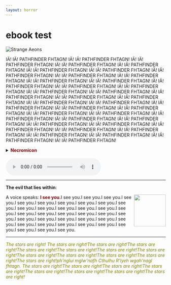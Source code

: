 ```yaml
---
layout: horror
---
```



# ebook test


<img src="https://i.imgur.com/MFcQvxo.png?1" alt="Strange Aeons">

IÄ! IÄ! PATHFINDER FHTAGN! IÄ! IÄ! PATHFINDER FHTAGN! IÄ! IÄ! PATHFINDER FHTAGN! IÄ! IÄ! PATHFINDER FHTAGN! IÄ! IÄ! PATHFINDER FHTAGN! IÄ! IÄ! PATHFINDER FHTAGN! IÄ! IÄ! PATHFINDER FHTAGN! IÄ! IÄ! PATHFINDER FHTAGN! IÄ! IÄ! PATHFINDER FHTAGN! IÄ! IÄ! PATHFINDER FHTAGN! IÄ! IÄ! PATHFINDER FHTAGN! IÄ! IÄ! PATHFINDER FHTAGN! IÄ! IÄ! PATHFINDER FHTAGN! IÄ! IÄ! PATHFINDER FHTAGN! IÄ! IÄ! PATHFINDER FHTAGN! IÄ! IÄ! PATHFINDER FHTAGN! IÄ! IÄ! PATHFINDER FHTAGN! IÄ! IÄ! PATHFINDER FHTAGN! IÄ! IÄ! PATHFINDER FHTAGN! IÄ! IÄ! PATHFINDER FHTAGN! IÄ! IÄ! PATHFINDER FHTAGN! IÄ! IÄ! PATHFINDER FHTAGN! IÄ! IÄ! PATHFINDER FHTAGN! IÄ! IÄ! PATHFINDER FHTAGN! IÄ! IÄ! PATHFINDER FHTAGN! IÄ! IÄ! PATHFINDER FHTAGN! IÄ! IÄ! PATHFINDER FHTAGN! IÄ! IÄ! PATHFINDER FHTAGN! IÄ! IÄ! PATHFINDER FHTAGN! IÄ! IÄ! PATHFINDER FHTAGN! IÄ! IÄ! PATHFINDER FHTAGN! IÄ! IÄ! PATHFINDER FHTAGN! IÄ! IÄ! PATHFINDER FHTAGN! IÄ! IÄ! PATHFINDER FHTAGN! IÄ! IÄ! PATHFINDER FHTAGN! IÄ! IÄ! PATHFINDER FHTAGN! IÄ! IÄ! PATHFINDER FHTAGN! IÄ! IÄ! PATHFINDER FHTAGN! IÄ! IÄ! PATHFINDER FHTAGN!
<br>
<details>
  <summary><font color="maroon"><b>Necromicon</b></font></summary>
  <p align="center">
  <img width="250" height="300" src="https://i.ebayimg.com/images/g/87gAAOSw4Q5bHmel/s-l300.jpg"></p>
  <p align="center">“That is not dead which can eternal lie,  <br/>
  And with strange aeons even death may die.”</p><BR clear="left">   
</details>
<br>
<audio src="https://dl.dropbox.com/s/655uwprmjxuma3v/Billie-Eilish-bury-a-friend.mp3" controls>
<p>If you are reading this, it is because your browser does not support the audio element.</p>
</audio>

___

**The evil that lies within**:  

<img src="https://gamersplane.com/characters/avatars/13311.jpg?1578996975" align="right" width="100" height="100" /> 
A voice speaks: <font color="maroon"><b>I see you.</b></font>I see you.I see you.I see you.I see you.I see you.I see you.I see you.I see you.I see you.I see you.I see you.I see you.I see you.I see you.I see you.I see you.I see you.I see you.I see you.I see you.I see you.I see you.I see you.I see you.I see you.I see you.I see you.I see you.I see you.I see you.I see you.I see you.I see you.I see you.I see you.I see you.I see you. <BR clear="left">

___

<font color="olive"><i>The stars are right! The stars are right!The stars are right!The stars are right!The stars are right!The stars are right!The stars are right!The stars are right!The stars are right!The stars are right!The stars are right!The stars are right!The stars are right!ph'nglui mglw'nafh Cthulhu R'lyeh wgah'nagl fhtagn. The stars are right!The stars are right!The stars are right!The stars are right!The stars are right!The stars are right!The stars are right!The stars are right!</i></font>
